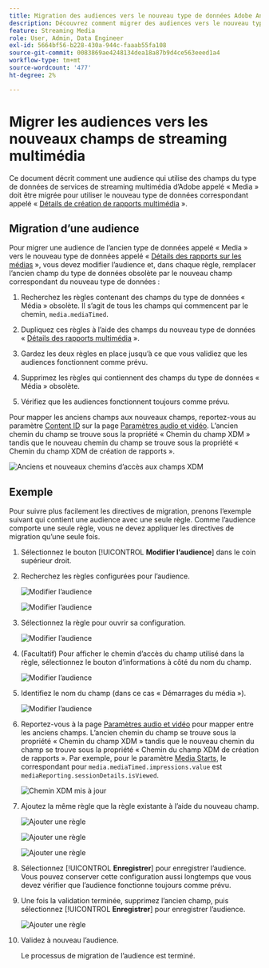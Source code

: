```yaml
---
title: Migration des audiences vers le nouveau type de données Adobe Analytics for Streaming Media
description: Découvrez comment migrer des audiences vers le nouveau type de données Adobe Analytics for Streaming Media
feature: Streaming Media
role: User, Admin, Data Engineer
exl-id: 5664bf56-b228-430a-944c-faaab55fa108
source-git-commit: 0083869ae4248134dea18a87b9d4ce563eeed1a4
workflow-type: tm+mt
source-wordcount: '477'
ht-degree: 2%

---
```


# Migrer les audiences vers les nouveaux champs de streaming multimédia

Ce document décrit comment une audience qui utilise des champs du type de données de services de streaming multimédia d’Adobe appelé « Media » doit être migrée pour utiliser le nouveau type de données correspondant appelé « [Détails de création de rapports multimédia](https://experienceleague.adobe.com/en/docs/experience-platform/xdm/data-types/media-reporting-details) ».

## Migration d’une audience

Pour migrer une audience de l’ancien type de données appelé « Media » vers le nouveau type de données appelé « [Détails des rapports sur les médias](https://experienceleague.adobe.com/en/docs/experience-platform/xdm/data-types/media-reporting-details) », vous devez modifier l’audience et, dans chaque règle, remplacer l’ancien champ du type de données obsolète par le nouveau champ correspondant du nouveau type de données :

1. Recherchez les règles contenant des champs du type de données « Média » obsolète. Il s’agit de tous les champs qui commencent par le chemin, `media.mediaTimed`.

1. Dupliquez ces règles à l’aide des champs du nouveau type de données « [Détails des rapports multimédia](https://experienceleague.adobe.com/en/docs/experience-platform/xdm/data-types/media-reporting-details) ».

1. Gardez les deux règles en place jusqu’à ce que vous validiez que les audiences fonctionnent comme prévu.

1. Supprimez les règles qui contiennent des champs du type de données « Média » obsolète.

1. Vérifiez que les audiences fonctionnent toujours comme prévu.

Pour mapper les anciens champs aux nouveaux champs, reportez-vous au paramètre [Content ID](https://experienceleague.adobe.com/en/docs/media-analytics/using/implementation/variables/audio-video-parameters#content-id) sur la page [Paramètres audio et vidéo](https://experienceleague.adobe.com/fr/docs/media-analytics/using/implementation/variables/audio-video-parameters). L’ancien chemin du champ se trouve sous la propriété « Chemin du champ XDM » tandis que le nouveau chemin du champ se trouve sous la propriété « Chemin du champ XDM de création de rapports ».

![Anciens et nouveaux chemins d’accès aux champs XDM](assets/field-paths-updated.jpeg)

## Exemple

Pour suivre plus facilement les directives de migration, prenons l’exemple suivant qui contient une audience avec une seule règle. Comme l’audience comporte une seule règle, vous ne devez appliquer les directives de migration qu’une seule fois.

1. Sélectionnez le bouton [!UICONTROL **Modifier l’audience**] dans le coin supérieur droit.

1. Recherchez les règles configurées pour l’audience.

   ![Modifier l’audience](assets/audience-edit.jpeg)

   ![Modifier l’audience](assets/audience-edit2.jpeg)

1. Sélectionnez la règle pour ouvrir sa configuration.

   ![Modifier l’audience](assets/audience-edit3.jpeg)

1. (Facultatif) Pour afficher le chemin d’accès du champ utilisé dans la règle, sélectionnez le bouton d’informations à côté du nom du champ.

   ![Modifier l’audience](assets/audience-edit4.jpeg)

1. Identifiez le nom du champ (dans ce cas « Démarrages du média »).

   ![Modifier l’audience](assets/audience-edit5.jpeg)

1. Reportez-vous à la page [Paramètres audio et vidéo](https://experienceleague.adobe.com/fr/docs/media-analytics/using/implementation/variables/audio-video-parameters) pour mapper entre les anciens champs. L’ancien chemin du champ se trouve sous la propriété « Chemin du champ XDM » tandis que le nouveau chemin du champ se trouve sous la propriété « Chemin du champ XDM de création de rapports ». Par exemple, pour le paramètre [Media Starts](https://experienceleague.adobe.com/en/docs/media-analytics/using/implementation/variables/audio-video-parameters#media-starts), le correspondant pour `media.mediaTimed.impressions.value` est `mediaReporting.sessionDetails.isViewed`.

   ![ Chemin XDM mis à jour ](assets/updated-xdm-path.jpeg)

1. Ajoutez la même règle que la règle existante à l’aide du nouveau champ.

   ![Ajouter une règle](assets/add-rule.jpeg)

   ![Ajouter une règle](assets/add-rule2.jpeg)

   ![Ajouter une règle](assets/add-rule3.jpeg)

1. Sélectionnez [!UICONTROL **Enregistrer**] pour enregistrer l’audience. Vous pouvez conserver cette configuration aussi longtemps que vous devez vérifier que l’audience fonctionne toujours comme prévu.

1. Une fois la validation terminée, supprimez l’ancien champ, puis sélectionnez [!UICONTROL **Enregistrer**] pour enregistrer l’audience.

   ![Ajouter une règle](assets/add-rule4.jpeg)

1. Validez à nouveau l’audience.

   Le processus de migration de l’audience est terminé.
